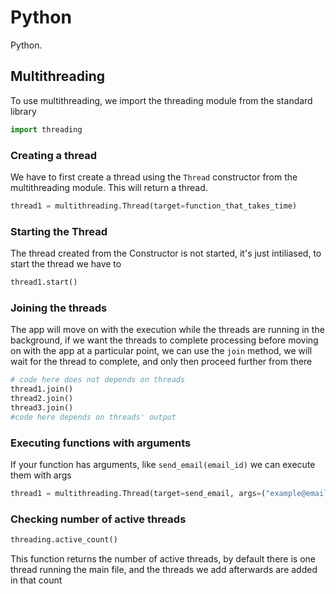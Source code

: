 # Python

Python.

## Multithreading

To use multithreading, we import the threading module from the standard library

```py
import threading
```

### Creating a thread

We have to first create a thread using the `Thread` constructor from the multithreading module. This will return a thread.

```py
thread1 = multithreading.Thread(target=function_that_takes_time)
```

### Starting the Thread

The thread created from the Constructor is not started, it's just intiliased, to start the thread we have to 

```py
thread1.start()
```

### Joining the threads

The app will move on with the execution while the threads are running in the background, if we want the threads to complete processing before moving on with the app at a particular point, we can use the `join` method, we will wait for the thread to complete, and only then proceed further from there

```py
# code here does not depends on threads
thread1.join()
thread2.join()
thread3.join()
#code here depends on threads' output
```

### Executing functions with arguments

If your function has arguments, like `send_email(email_id)` we can execute them with args

```py
thread1 = multithreading.Thread(target=send_email, args=("example@email.com",))
```

### Checking number of active threads

```py
threading.active_count()
```

This function returns the number of active threads, by default there is one thread running the main file, and the threads we add afterwards are added in that count